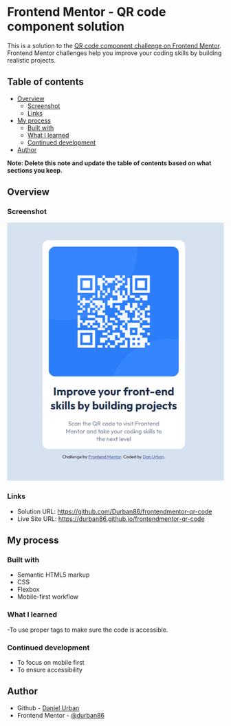 # Frontend Mentor - QR code component solution

This is a solution to the [QR code component challenge on Frontend Mentor](https://www.frontendmentor.io/challenges/qr-code-component-iux_sIO_H). Frontend Mentor challenges help you improve your coding skills by building realistic projects. 

## Table of contents

- [Overview](#overview)
  - [Screenshot](#screenshot)
  - [Links](#links)
- [My process](#my-process)
  - [Built with](#built-with)
  - [What I learned](#what-i-learned)
  - [Continued development](#continued-development)
- [Author](#author)

**Note: Delete this note and update the table of contents based on what sections you keep.**

## Overview

### Screenshot

![completed screenshot](https://github.com/Durban86/frontendmentor-qr-code/blob/main/images/screenshot.png)

### Links

- Solution URL: https://github.com/Durban86/frontendmentor-qr-code
- Live Site URL: https://durban86.github.io/frontendmentor-qr-code

## My process

### Built with

- Semantic HTML5 markup
- CSS
- Flexbox
- Mobile-first workflow

### What I learned

-To use proper tags to make sure the code is accessible.

### Continued development

- To focus on mobile first
- To ensure accessibility 


## Author

- Github - [Daniel Urban](https://github.com/durban86)
- Frontend Mentor - [@durban86](https://www.frontendmentor.io/profile/durban86)



